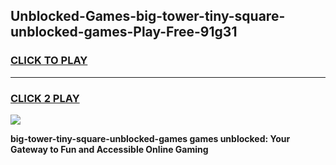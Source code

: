 
## Unblocked-Games-big-tower-tiny-square-unblocked-games-Play-Free-91g31
<h3>
<a href="https://premium76.site?title=big-tower-tiny-square-unblocked-games&ref=10A">CLICK TO PLAY</a></h3>
<hr>

<h3>
<a href="https://premium76.site?title=big-tower-tiny-square-unblocked-games&ref=10A">CLICK 2 PLAY</a>
  
</h3>

<a href="https://premium76.site?title=big-tower-tiny-square-unblocked-games&ref=10A"><img src="https://clearcache.store/games.png"></a>


**big-tower-tiny-square-unblocked-games games unblocked: Your Gateway to Fun and Accessible Online Gaming**
